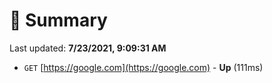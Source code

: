 # 📖 Summary
Last updated: **7/23/2021, 9:09:31 AM**

- `GET` [https://google.com](https://google.com) - **Up** (111ms)
